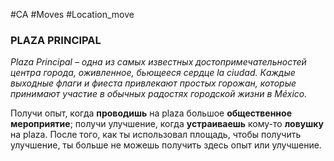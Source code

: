 #CA #Moves #Location_move

### PLAZA PRINCIPAL
*Plaza Principal – одна из самых известных достопримечательностей центра города, оживленное, бьющееся сердце la ciudad. Каждые выходные флаги и фиеста привлекают простых горожан, которые принимают учаcтие в обычных радостях городской жизни в México.*

Получи опыт, когда **проводишь** на plaza большое **общественное мероприятие**; получи улучшение, когда **устраиваешь** кому-то **ловушку** на plaza. После того, как ты использовал площадь, чтобы получить улучшение, ты больше не можешь получить здесь опыт или улучшение.